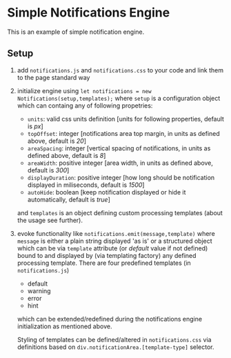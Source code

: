 # Simple Notifications Engine

This is an example of simple notification engine.

## Setup

1. add `notifications.js` and `notifications.css` to your code and link them to the page standard way
2. initialize engine using `let notifications = new Notifications(setup,templates);` where `setup` is a configuration object which can containg any of following propetries:
    - `units`: valid css units definition [units for following properties, default is _px_]
    - `topOffset`: integer [notifications area top margin, in units as defined above, default is _20_]
    - `areaSpacing`: integer [vertical spacing of notifications, in units as defined above, default is _8_]
    - `areaWidth`: positive integer [area width, in units as defined above, default is _300_]
    - `displayDuration`: positive integer [how long should be notification displayed in miliseconds, default is _1500_]
    - `autoHide`: boolean [keep notification displayed or hide it automatically, default is _true_]

    and `templates` is an object defining custom processing templates (about the usage see further).

3. evoke functionality like `notifications.emit(message,template)` where `message` is either a plain string displayed 'as is' or a structured object which can be via `template` attribute (or _default_ value if not defined) bound to and displayed by (via templating factory) any defined processing template. There are four predefined templates (in `notifications.js`)
    - default
    - warning
    - error
    - hint

    which can be extended/redefined during the notifications engine initialization as mentioned above.
    
    Styling of templates can be defined/altered in `notifications.css` via definitions based on  `div.notificationArea.[template-type]` selector.
